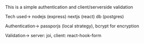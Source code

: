 This is a simple authentication and client/serverside validation

Tech used->
nodejs (express)
nextjs (react)
db (postgres)

Authentication->
passporjs (local strategy),
bcrypt for encryption

Validation->
server: joi, 
client: react-hook-form
